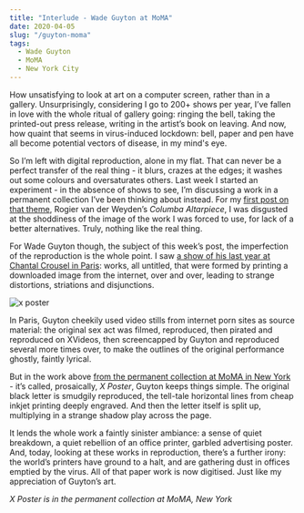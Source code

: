 ```yaml
---
title: "Interlude - Wade Guyton at MoMA"
date: 2020-04-05
slug: "/guyton-moma"
tags:
  - Wade Guyton
  - MoMA
  - New York City
---
```


How unsatisfying to look at art on a computer screen, rather than in a gallery. Unsurprisingly, considering I go to 200+ shows per year, I’ve fallen in love with the whole ritual of gallery going: ringing the bell, taking the printed-out press release, writing in the artist’s book on leaving. And now, how quaint that seems in virus-induced lockdown: bell, paper and pen have all become potential vectors of disease, in my mind's eye.

So I’m left with digital reproduction, alone in my flat. That can never be a perfect transfer of the real thing - it blurs, crazes at the edges; it washes out some colours and oversaturates others. Last week I started an experiment - in the absence of shows to see, I’m discussing a work in a permanent collection I’ve been thinking about instead. For my [first post on that theme](http://artangled.com/2020/03/29/weyden-alte/), Rogier van der Weyden’s *Columba Altarpiece*, I was disgusted at the shoddiness of the image of the work I was forced to use, for lack of a better alternatives. Truly, nothing like the real thing.

For Wade Guyton though, the subject of this week’s post, the imperfection of the reproduction is the whole point. I saw [a show of his last year at Chantal Crousel in Paris](https://www.crousel.com/home/exhibition/1126/Natural-Wine): works, all untitled, that were formed by printing a downloaded image from the internet, over and over, leading to strange distortions, striations and disjunctions.

![x poster](/guyton-moma-1.jpg)

In Paris, Guyton cheekily used video stills from internet porn sites as source material: the original sex act was filmed, reproduced, then pirated and reproduced on XVideos, then screencapped by Guyton and reproduced several more times over, to make the outlines of the original performance ghostly, faintly lyrical.

But in the work above [from the permanent collection at MoMA in New York](https://www.moma.org/collection/works/289769?artist_id=28874&locale=en&page=1&sov_referrer=artist) - it’s called, prosaically, *X Poster*, Guyton keeps things simple. The original black letter is smudgily reproduced, the tell-tale horizontal lines from cheap inkjet printing deeply engraved. And then the letter itself is split up, multiplying in a strange shadow play across the page.

It lends the whole work a faintly sinister ambiance: a sense of quiet breakdown, a quiet rebellion of an office printer, garbled advertising poster. And, today, looking at these works in reproduction, there’s a further irony: the world’s printers have ground to a halt, and are gathering dust in offices emptied by the virus. All of that paper work is now digitised. Just like my appreciation of Guyton’s art.

*X Poster is in the permanent collection at MoMA, New York*
